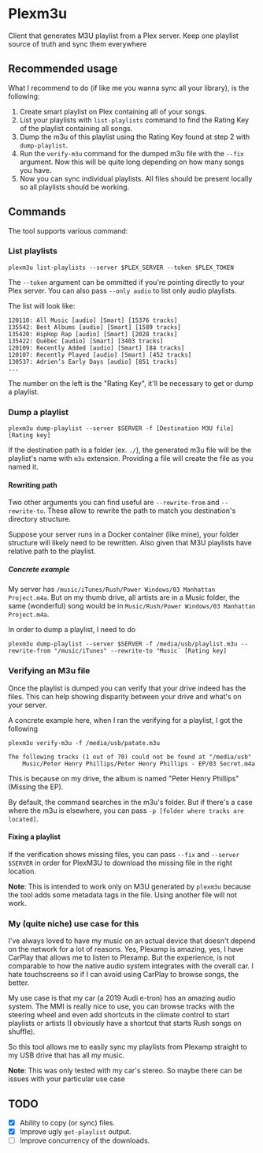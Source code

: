 # Plexm3u

Client that generates M3U playlist from a Plex server. Keep one playlist source of truth and sync them everywhere

## Recommended usage

What I recommend to do (if like me you wanna sync all your library), is the following:

1. Create smart playlist on Plex containing all of your songs.
2. List your playlists with `list-playlists` command to find the Rating Key of the playlist containing all songs.
3. Dump the m3u of this playlist using the Rating Key found at step 2 with `dump-playlist`.
4. Run the `verify-m3u` command for the dumped m3u file with the `--fix` argument. Now this will be quite long depending on how many songs you have.
5. Now you can sync individual playlists. All files should be present locally so all playlists should be working.

## Commands

The tool supports various command:

### List playlists

```
plexm3u list-playlists --server $PLEX_SERVER --token $PLEX_TOKEN
```

The `--token` argument can be ommitted if you're pointing directly to your Plex server. You can also pass `--only audio` to list only audio playlists.

The list will look like:

```
120110: All Music [audio] [Smart] [15376 tracks]
135542: Best Albums [audio] [Smart] [1589 tracks]
135420: HipHop Rap [audio] [Smart] [2028 tracks]
135422: Québec [audio] [Smart] [3403 tracks]
120109: Recently Added [audio] [Smart] [84 tracks]
120107: Recently Played [audio] [Smart] [452 tracks]
130537: Adrien’s Early Days [audio] [851 tracks]
...
```

The number on the left is the "Rating Key", it'll be necessary to get or dump a playlist.

### Dump a playlist

```
plexm3u dump-playlist --server $SERVER -f [Destination M3U file] [Rating key]
```

If the destination path is a folder (ex. `./`), the generated m3u file will be the playlist's name with `m3u` extension. Providing a file will create the file as you named it.

#### Rewriting path

Two other arguments you can find useful are `--rewrite-from` and `--rewrite-to`. These allow to rewrite the path to match you destination's directory structure.

Suppose your server runs in a Docker container (like mine), your folder structure will likely need to be rewritten. Also given that M3U playlists have relative path to the playlist.

##### Concrete example

My server has `/music/iTunes/Rush/Power Windows/03 Manhattan Project.m4a`. But on my thumb drive, all artists are in a Music folder, the same (wonderful) song would be in `Music/Rush/Power Windows/03 Manhattan Project.m4a`.

In order to dump a playlist, I need to do 

```
plexm3u dump-playlist --server $SERVER -f /media/usb/playlist.m3u --rewrite-from "/music/iTunes" --rewrite-to "Music` [Rating key]
```

### Verifying an M3u file

Once the playlist is dumped you can verify that your drive indeed has the files. This can help showing disparity between your drive and what's on your server.

A concrete example here, when I ran the verifying for a playlist, I got the following

```
plexm3u verify-m3u -f /media/usb/patate.m3u

The following tracks (1 out of 70) could not be found at "/media/usb"
	Music/Peter Henry Phillips/Peter Henry Phillips - EP/03 Secret.m4a
```

This is because on my drive, the album is named "Peter Henry Phillips" (Missing the EP).

By default, the command searches in the m3u's folder. But if there's a case where the m3u is elsewhere, you can pass `-p [folder where tracks are located]`.

#### Fixing a playlist

If the verification shows missing files, you can pass `--fix` and `--server $SERVER` in order for PlexM3U to download the missing file in the right location.

**Note**: This is intended to work only on M3U generated by `plexm3u` because the tool adds some metadata tags in the file. Using another file will not work.

### My (quite niche) use case for this

I've always loved to have my music on an actual device that doesn't depend on the network for a lot of reasons. Yes, Plexamp is amazing, yes, I have CarPlay that allows me to listen to Plexamp. But the experience, is not comparable to how the native audio system integrates with the overall car. I hate touchscreens so if I can avoid using CarPlay to browse songs, the better.

My use case is that my car (a 2019 Audi e-tron) has an amazing audio system. The MMI is really nice to use, you can browse tracks with the steering wheel and even add shortcuts in the climate control to start playlists or artists (I obviously have a shortcut that starts Rush songs on shuffle).

So this tool allows me to easily sync my playlists from Plexamp straight to my USB drive that has all my music.

**Note**: This was only tested with my car's stereo. So maybe there can be issues with your particular use case

## TODO

- [x] Ability to copy (or sync) files.
- [x] Improve ugly `get-playlist` output.
- [ ] Improve concurrency of the downloads.
